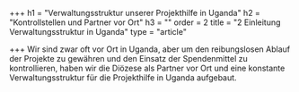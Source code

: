 +++
h1 = "Verwaltungsstruktur unserer Projekthilfe in Uganda"
h2 = "Kontrollstellen und Partner vor Ort"
h3 = ""
order = 2
title = "2 Einleitung Verwaltungsstruktur in Uganda"
type = "article"

+++
Wir sind zwar oft vor Ort in Uganda, aber um den reibungslosen Ablauf der Projekte zu gewähren und den Einsatz der Spendenmittel zu kontrollieren, haben wir die Diözese als Partner vor Ort und eine konstante Verwaltungsstruktur für die Projekthilfe in Uganda aufgebaut.